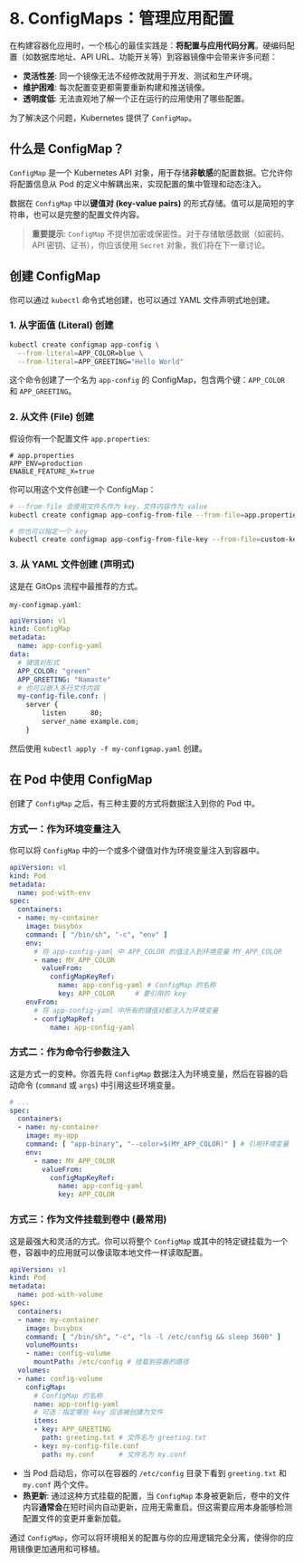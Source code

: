 # 8. ConfigMaps：管理应用配置

在构建容器化应用时，一个核心的最佳实践是：**将配置与应用代码分离**。硬编码配置（如数据库地址、API URL、功能开关等）到容器镜像中会带来许多问题：
-   **灵活性差**: 同一个镜像无法不经修改就用于开发、测试和生产环境。
-   **维护困难**: 每次配置变更都需要重新构建和推送镜像。
-   **透明度低**: 无法直观地了解一个正在运行的应用使用了哪些配置。

为了解决这个问题，Kubernetes 提供了 `ConfigMap`。

## 什么是 ConfigMap？

`ConfigMap` 是一个 Kubernetes API 对象，用于存储**非敏感**的配置数据。它允许你将配置信息从 Pod 的定义中解耦出来，实现配置的集中管理和动态注入。

数据在 `ConfigMap` 中以**键值对 (key-value pairs)** 的形式存储。值可以是简短的字符串，也可以是完整的配置文件内容。

> **重要提示**: `ConfigMap` 不提供加密或保密性。对于存储敏感数据（如密码、API 密钥、证书），你应该使用 `Secret` 对象，我们将在下一章讨论。

## 创建 ConfigMap

你可以通过 `kubectl` 命令式地创建，也可以通过 YAML 文件声明式地创建。

### 1. 从字面值 (Literal) 创建

```bash
kubectl create configmap app-config \
  --from-literal=APP_COLOR=blue \
  --from-literal=APP_GREETING="Hello World"
```
这个命令创建了一个名为 `app-config` 的 ConfigMap，包含两个键：`APP_COLOR` 和 `APP_GREETING`。

### 2. 从文件 (File) 创建

假设你有一个配置文件 `app.properties`:
```properties
# app.properties
APP_ENV=production
ENABLE_FEATURE_X=true
```
你可以用这个文件创建一个 ConfigMap：
```bash
# --from-file 会使用文件名作为 key，文件内容作为 value
kubectl create configmap app-config-from-file --from-file=app.properties

# 你也可以指定一个 key
kubectl create configmap app-config-from-file-key --from-file=custom-key=app.properties
```

### 3. 从 YAML 文件创建 (声明式)

这是在 GitOps 流程中最推荐的方式。

`my-configmap.yaml`:
```yaml
apiVersion: v1
kind: ConfigMap
metadata:
  name: app-config-yaml
data:
  # 键值对形式
  APP_COLOR: "green"
  APP_GREETING: "Namaste"
  # 也可以嵌入多行文件内容
  my-config-file.conf: |
    server {
        listen      80;
        server_name example.com;
    }
```
然后使用 `kubectl apply -f my-configmap.yaml` 创建。

## 在 Pod 中使用 ConfigMap

创建了 `ConfigMap` 之后，有三种主要的方式将数据注入到你的 Pod 中。

### 方式一：作为环境变量注入

你可以将 `ConfigMap` 中的一个或多个键值对作为环境变量注入到容器中。

```yaml
apiVersion: v1
kind: Pod
metadata:
  name: pod-with-env
spec:
  containers:
  - name: my-container
    image: busybox
    command: [ "/bin/sh", "-c", "env" ]
    env:
      # 将 app-config-yaml 中 APP_COLOR 的值注入到环境变量 MY_APP_COLOR
      - name: MY_APP_COLOR
        valueFrom:
          configMapKeyRef:
            name: app-config-yaml # ConfigMap 的名称
            key: APP_COLOR     # 要引用的 key
    envFrom:
      # 将 app-config-yaml 中所有的键值对都注入为环境变量
      - configMapRef:
          name: app-config-yaml
```

### 方式二：作为命令行参数注入

这是方式一的变种。你首先将 `ConfigMap` 数据注入为环境变量，然后在容器的启动命令 (`command` 或 `args`) 中引用这些环境变量。

```yaml
# ...
spec:
  containers:
  - name: my-container
    image: my-app
    command: [ "app-binary", "--color=$(MY_APP_COLOR)" ] # 引用环境变量
    env:
      - name: MY_APP_COLOR
        valueFrom:
          configMapKeyRef:
            name: app-config-yaml
            key: APP_COLOR
```

### 方式三：作为文件挂载到卷中 (最常用)

这是最强大和灵活的方式。你可以将整个 `ConfigMap` 或其中的特定键挂载为一个卷，容器中的应用就可以像读取本地文件一样读取配置。

```yaml
apiVersion: v1
kind: Pod
metadata:
  name: pod-with-volume
spec:
  containers:
  - name: my-container
    image: busybox
    command: [ "/bin/sh", "-c", "ls -l /etc/config && sleep 3600" ]
    volumeMounts:
    - name: config-volume
      mountPath: /etc/config # 挂载到容器的路径
  volumes:
  - name: config-volume
    configMap:
      # ConfigMap 的名称
      name: app-config-yaml
      # 可选：指定哪些 key 应该被创建为文件
      items:
      - key: APP_GREETING
        path: greeting.txt # 文件名为 greeting.txt
      - key: my-config-file.conf
        path: my.conf      # 文件名为 my.conf
```
-   当 Pod 启动后，你可以在容器的 `/etc/config` 目录下看到 `greeting.txt` 和 `my.conf` 两个文件。
-   **热更新**: 通过这种方式挂载的配置，当 `ConfigMap` 本身被更新后，卷中的文件内容**通常会**在短时间内自动更新，应用无需重启。但这需要应用本身能够检测配置文件的变更并重新加载。

通过 `ConfigMap`，你可以将环境相关的配置与你的应用逻辑完全分离，使得你的应用镜像更加通用和可移植。 